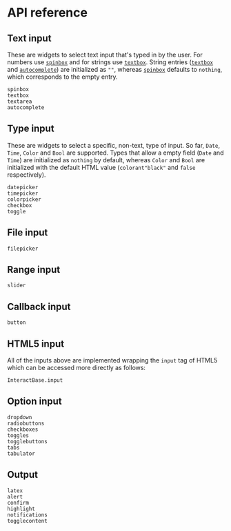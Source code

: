 # API reference

## Text input

These are widgets to select text input that's typed in by the user. For numbers use [`spinbox`](@ref) and for strings use [`textbox`](@ref). String entries ([`textbox`](@ref) and [`autocomplete`](@ref)) are initialized as `""`, whereas [`spinbox`](@ref) defaults to `nothing`, which corresponds to the empty entry.

```@docs
spinbox
textbox
textarea
autocomplete
```

## Type input

These are widgets to select a specific, non-text, type of input. So far, `Date`, `Time`, `Color` and `Bool` are supported. Types that allow a empty field (`Date` and `Time`) are initialized as `nothing` by default, whereas `Color` and `Bool` are initialized with the default HTML value (`colorant"black"` and `false` respectively).

```@docs
datepicker
timepicker
colorpicker
checkbox
toggle
```

## File input

```@docs
filepicker
```

## Range input

```@docs
slider
```

## Callback input

```@docs
button
```
## HTML5 input

All of the inputs above are implemented wrapping the `input` tag of HTML5 which can be accessed more directly as follows:

```@docs
InteractBase.input
```

## Option input

```@docs
dropdown
radiobuttons
checkboxes
toggles
togglebuttons
tabs
tabulator
```

## Output

```@docs
latex
alert
confirm
highlight
notifications
togglecontent
```
